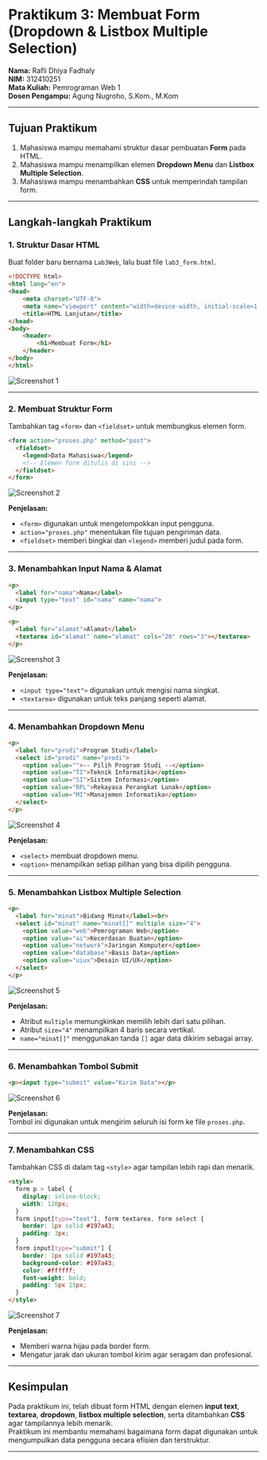 # Praktikum 3: Membuat Form (Dropdown & Listbox Multiple Selection)

**Nama:** Rafli Dhiya Fadhaly  
**NIM:** 312410251  
**Mata Kuliah:** Pemrograman Web 1  
**Dosen Pengampu:** Agung Nugroho, S.Kom., M.Kom

---

## Tujuan Praktikum
1. Mahasiswa mampu memahami struktur dasar pembuatan **Form** pada HTML.  
2. Mahasiswa mampu menampilkan elemen **Dropdown Menu** dan **Listbox Multiple Selection**.  
3. Mahasiswa mampu menambahkan **CSS** untuk memperindah tampilan form.  

---

## Langkah-langkah Praktikum

### 1. Struktur Dasar HTML
Buat folder baru bernama `Lab3Web`, lalu buat file `lab3_form.html`.

```html
<!DOCTYPE html>
<html lang="en">
<head>
    <meta charset="UTF-8">
    <meta name="viewport" content="width=device-width, initial-scale=1.0">
    <title>HTML Lanjutan</title>
</head>
<body>
    <header>
        <h1>Membuat Form</h1>
    </header>
</body>
</html>
```

![Screenshot 1](https://github.com/user-attachments/assets/c332bc25-6199-4e69-974d-7a67e808e5c6)

---

### 2. Membuat Struktur Form
Tambahkan tag `<form>` dan `<fieldset>` untuk membungkus elemen form.

```html
<form action="proses.php" method="post">
  <fieldset>
    <legend>Data Mahasiswa</legend>
    <!-- Elemen form ditulis di sini -->
  </fieldset>
</form>
```

![Screenshot 2](https://github.com/user-attachments/assets/7ae18fa4-0a5a-4e83-9781-fa0f8a74d9b8)

**Penjelasan:**
- `<form>` digunakan untuk mengelompokkan input pengguna.  
- `action="proses.php"` menentukan file tujuan pengiriman data.  
- `<fieldset>` memberi bingkai dan `<legend>` memberi judul pada form.  

---

### 3. Menambahkan Input Nama & Alamat
```html
<p>
  <label for="nama">Nama</label>
  <input type="text" id="nama" name="nama">
</p>

<p>
  <label for="alamat">Alamat</label>
  <textarea id="alamat" name="alamat" cols="20" rows="3"></textarea>
</p>
```

![Screenshot 3](https://github.com/user-attachments/assets/ebc27e93-d5d9-46c0-837b-b6ad3c42f737)

**Penjelasan:**
- `<input type="text">` digunakan untuk mengisi nama singkat.  
- `<textarea>` digunakan untuk teks panjang seperti alamat.  

---

### 4. Menambahkan Dropdown Menu
```html
<p>
  <label for="prodi">Program Studi</label>
  <select id="prodi" name="prodi">
    <option value="">-- Pilih Program Studi --</option>
    <option value="TI">Teknik Informatika</option>
    <option value="SI">Sistem Informasi</option>
    <option value="RPL">Rekayasa Perangkat Lunak</option>
    <option value="MI">Manajemen Informatika</option>
  </select>
</p>
```

![Screenshot 4](https://github.com/user-attachments/assets/0082efdd-2d5e-4250-a6fe-687322f1f637)

**Penjelasan:**
- `<select>` membuat dropdown menu.  
- `<option>` menampilkan setiap pilihan yang bisa dipilih pengguna.  

---

### 5. Menambahkan Listbox Multiple Selection
```html
<p>
  <label for="minat">Bidang Minat</label><br>
  <select id="minat" name="minat[]" multiple size="4">
    <option value="web">Pemrograman Web</option>
    <option value="ai">Kecerdasan Buatan</option>
    <option value="network">Jaringan Komputer</option>
    <option value="database">Basis Data</option>
    <option value="uiux">Desain UI/UX</option>
  </select>
</p>
```

![Screenshot 5](https://github.com/user-attachments/assets/e0820450-3fc6-488f-803a-9695e00ffdda)

**Penjelasan:**
- Atribut `multiple` memungkinkan memilih lebih dari satu pilihan.  
- Atribut `size="4"` menampilkan 4 baris secara vertikal.  
- `name="minat[]"` menggunakan tanda `[]` agar data dikirim sebagai array.  

---

### 6. Menambahkan Tombol Submit
```html
<p><input type="submit" value="Kirim Data"></p>
```

![Screenshot 6](https://github.com/user-attachments/assets/3aae6be2-61c6-4614-bced-d67c58845059)

**Penjelasan:**  
Tombol ini digunakan untuk mengirim seluruh isi form ke file `proses.php`.

---

### 7. Menambahkan CSS
Tambahkan CSS di dalam tag `<style>` agar tampilan lebih rapi dan menarik.

```html
<style>
  form p > label {
    display: inline-block;
    width: 120px;
  }
  form input[type="text"], form textarea, form select {
    border: 1px solid #197a43;
    padding: 3px;
  }
  form input[type="submit"] {
    border: 1px solid #197a43;
    background-color: #197a43;
    color: #ffffff;
    font-weight: bold;
    padding: 5px 15px;
  }
</style>
```

![Screenshot 7](https://github.com/user-attachments/assets/6f64d3c0-cbea-4fca-bf71-2e816da3ef7f)

**Penjelasan:**
- Memberi warna hijau pada border form.  
- Mengatur jarak dan ukuran tombol kirim agar seragam dan profesional.  

---

## Kesimpulan
Pada praktikum ini, telah dibuat form HTML dengan elemen **input text**, **textarea**, **dropdown**, **listbox multiple selection**, serta ditambahkan **CSS** agar tampilannya lebih menarik.  
Praktikum ini membantu memahami bagaimana form dapat digunakan untuk mengumpulkan data pengguna secara efisien dan terstruktur.

---
